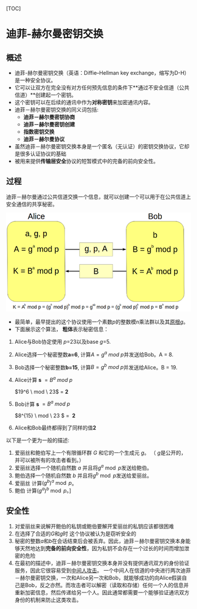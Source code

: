 [TOC]

# 迪菲-赫尔曼密钥交换

## 概述

+ 迪菲-赫尔曼密钥交换（英语：Diffie–Hellman key exchange，缩写为D-H） 是一种安全协议。
+ 它可以让双方在完全没有对方任何预先信息的条件下**通过不安全信道（公共信道）**创建起一个密钥。
+ 这个密钥可以在后续的通讯中作为**对称密钥**来加密通讯内容。
+ 迪菲－赫尔曼密钥交换的同义词包括:
  - **迪菲－赫尔曼密钥协商**
  - **迪菲－赫尔曼密钥创建**
  - **指数密钥交换**
  - **迪菲－赫尔曼协议**
+ 虽然迪菲－赫尔曼密钥交换本身是一个匿名（无认证）的密钥交换协议，它却是很多认证协议的基础
+ 被用来提供**传输层安全**协议的短暂模式中的完备的前向安全性。

## 过程

迪菲－赫尔曼通过公共信道交换一个信息，就可以创建一个可以用于在公共信道上安全通信的共享秘密。

 ![DH交换图解](DH交换图解.png)

+ 最简单，最早提出的这个协议使用一个素数*p*的整数模n乘法群以及其[原根](https://zh.wikipedia.org/wiki/%E5%8E%9F%E6%A0%B9)*g*。
+ 下面展示这个算法， **粗体**表示秘密信息：

1. Alice与Bob协定使用 *p*=23以及base *g*=5.

2. Alice选择一个秘密整数**a=6**, 计算$A = g^a \  mod \ p$并发送给Bob。A = 8.

3. Bob选择一个秘密整数**b=15**, 计算$B = g^b \ mod  \ p$并发送给Alice。B = 19.

4. Alice计算 **s**  $ = B^a \ mod \ p$

   $19^6 \ mod \ 23$ = **2**

5. Bob计算 **s**  $ = B^a \ mod \ p$

   $8^{15} \ mod \ 23 $ =  **2**

6. Alice和Bob最终都得到了同样的值**2**


以下是一个更为一般的描述:

1. 爱丽丝和鲍伯写上一个有限循环群 *G* 和它的一个生成元 *g*。 （ *g*是公开的，并可以被所有的攻击者看到。）
2. 爱丽丝选择一个随机自然数 *a* 并且将${\displaystyle g^{a}{\bmod {p}}}$发送给鲍伯。
3. 鲍伯选择一个随机自然数 *b* 并且将${\displaystyle g^{b}{\bmod {p}}}$发送给爱丽丝。
4. 爱丽丝 计算${\displaystyle \left(g^{b}\right)^{a}{\bmod {p}}}$。
5. 鲍伯 计算${\displaystyle \left(g^{a}\right)^{b}{\bmod {p}}}$。]

## 安全性

1. 对爱丽丝来说解开鲍伯的私钥或鲍伯要解开爱丽丝的私钥应该都很困难
2. 在选择了合适的*G*和*g*时 这个协议被认为是窃听安全的
3. 秘密的整数*a*和*b*在会话结束后会被丢弃。因此，迪菲－赫尔曼密钥交换本身能够天然地达到**完备的前向安全性**，因为私钥不会存在一个过长的时间而增加泄密的危险
4. 在最初的描述中，迪菲－赫尔曼密钥交换本身并没有提供通讯双方的身份验证服务，因此它很容易受到[中间人攻击](https://zh.wikipedia.org/wiki/%E4%B8%AD%E9%97%B4%E4%BA%BA%E6%94%BB%E5%87%BB)。 一个中间人在信道的中央进行两次迪菲－赫尔曼密钥交换，一次和Alice另一次和Bob，就能够成功的向Alice假装自己是Bob，反之亦然。而攻击者可以解密（读取和存储）任何一个人的信息并重新加密信息，然后传递给另一个人。因此通常都需要一个能够验证通讯双方身份的机制来防止这类攻击。